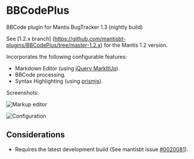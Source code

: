 BBCodePlus
=============
BBCode plugin for Mantis BugTracker 1.3 (nightly build)

See [1.2.x branch] (https://github.com/mantisbt-plugins/BBCodePlus/tree/master-1.2.x) for the Mantis 1.2 version.

Incorporates the following configurable features:

* Markdown Editor (using [jQuery MarkItUp](http://markitup.jaysalvat.com/home/)).
* BBCode processing.
* Syntax Highlighting (using [prismjs](http://prismjs.com/)).

Screenshots:

![Markup editor](https://raw.githubusercontent.com/mantisbt-plugins/BBCodePlus/master/Screen1.png)

![Configuration](https://raw.githubusercontent.com/mantisbt-plugins/BBCodePlus/master/Screen2.png)

Considerations
-------------------------
* Requires the latest development build (See mantisbt issue [#0020081](https://www.mantisbt.org/bugs/view.php?id=20081)).

